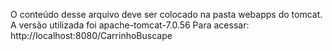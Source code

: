 O conteúdo desse arquivo deve ser colocado na pasta webapps do tomcat.
A versão utilizada foi apache-tomcat-7.0.56
Para acessar: http://localhost:8080/CarrinhoBuscape
